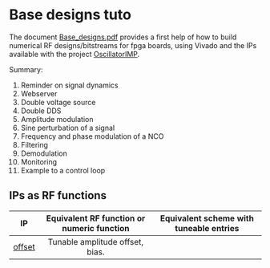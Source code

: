# Base designs tuto

The document [Base_designs.pdf](https://github.com/sdenis6/Base_Designs_tuto/blob/master/Base_designs.pdf) provides a first help of how to build numerical RF designs/bitstreams for fpga boards, using Vivado and the IPs available with the project [OscillatorIMP](https://github.com/oscimp). 

Summary:

1. Reminder on signal dynamics
2. Webserver
3. Double voltage source
4. Double DDS
5. Amplitude modulation
6. Sine perturbation of a signal
7. Frequency and phase modulation of a NCO
8. Filtering
9. Demodulation
10. Monitoring
11. Example to a control loop

## IPs as RF functions

| IP | Equivalent RF function or numeric function | Equivalent scheme with tuneable entries |
| :-----------: | :-----------: | :-----------: |
|[offset](figures/Offset.pdf) | Tunable amplitude offset, bias. | |
